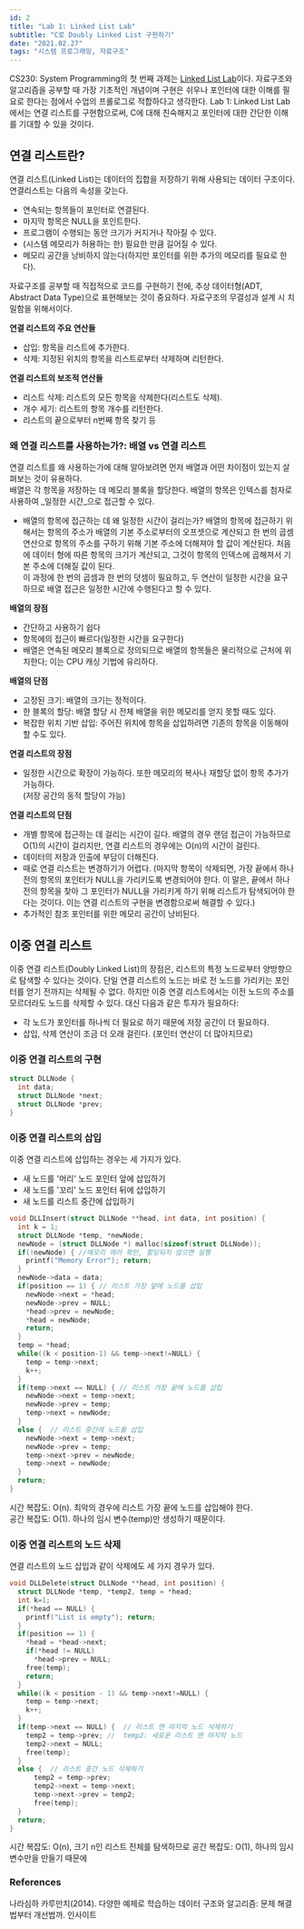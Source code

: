 ```yaml
---
id: 2
title: "Lab 1: Linked List Lab"
subtitle: "C로 Doubly Linked List 구현하기"
date: "2021.02.27"
tags: "시스템 프로그래밍, 자료구조"
---
```


CS230: System Programming의 첫 번째 과제는 [Linked List Lab](https://cp-git.kaist.ac.kr/cs230/cs230/-/tree/main/labs/lab1)이다. 자료구조와 알고리즘을 공부할 때 가장 기초적인 개념이며 구현은 쉬우나 포인터에 대한 이해를 필요로 한다는 점에서 수업의 프롤로그로 적합하다고 생각한다. Lab 1: Linked List Lab에서는 연결 리스트를 구현함으로써, C에 대해 친숙해지고 포인터에 대한 간단한 이해를 기대할 수 있을 것이다.

## 연결 리스트란?

연결 리스트(Linked List)는 데이터의 집합을 저장하기 위해 사용되는 데이터 구조이다.   
연결리스트는 다음의 속성을 갖는다.

- 연속되는 항목들이 포인터로 연결된다.
- 마지막 항목은 NULL을 포인트한다.
- 프로그램이 수행되는 동안 크기가 커지거나 작아질 수 있다.
- (시스템 메모리가 허용하는 한) 필요한 만큼 길어질 수 있다.
- 메모리 공간을 낭비하지 않는다(하지만 포인터를 위한 추가의 메모리를 필요로 한다).

자료구조를 공부할 때 직접적으로 코드를 구현하기 전에, 추상 데이터형(ADT, Abstract Data Type)으로 표현해보는 것이 중요하다. 자료구조의 무결성과 설계 시 치밀함을 위해서이다.

__연결 리스트의 주요 연산들__  
- 삽입: 항목을 리스트에 추가한다.
- 삭제: 지정된 위치의 항목을 리스트로부터 삭제하며 리턴한다.

__연결 리스트의 보조적 연산들__  
- 리스트 삭제: 리스트의 모든 항목을 삭제한다(리스트도 삭제).
- 개수 세기: 리스트의 항목 개수를 리턴한다.
- 리스트의 끝으로부터 n번째 항목 찾기 등

### 왜 연결 리스트를 사용하는가?: 배열 vs 연결 리스트

연결 리스트를 왜 사용하는가에 대해 알아보려면 먼저 배열과 어떤 차이점이 있는지 살펴보는 것이 유용하다.  
배열은 각 항목을 저장하는 데 메모리 블록을 할당한다. 배열의 항목은 인텍스를 첨자로 사용하여 _일정한 시간_으로 접근할 수 있다.

* 배열의 항목에 접근하는 데 왜 일정한 시간이 걸리는가?
배열의 항목에 접근하기 위해서는 항목의 주소가 배열의 기본 주소로부터의 오프셋으로 계산되고 한 번의 곱셈 연산으로 항목의 주소를 구하기 위해 기본 주소에 더해져야 할 값이 계산된다. 처음에 데이터 형에 따른 항목의 크기가 계산되고, 그것이 항목의 인덱스에 곱해져서 기본 주소에 더해질 값이 된다.  
이 과정에 한 번의 곱셈과 한 번의 덧셈이 필요하고, 두 연산이 일정한 시간을 요구하므로 배열 접근은 일정한 시간에 수행된다고 할 수 있다.

__배열의 장점__
- 간단하고 사용하기 쉽다
- 항목에의 접근이 빠르다(일정한 시간을 요구한다)
- 배열은 연속된 메모리 블록으로 정의되므로 배열의 항목들은 물리적으로 근처에 위치한다; 이는 CPU 캐싱 기법에 유리하다.

__배열의 단점__
- 고정된 크기: 배열의 크기는 정적이다.
- 한 블록의 할당: 배열 할당 시 전체 배열을 위한 메모리를 얻지 못할 때도 있다.
- 복잡한 위치 기반 삽입: 주어진 위치에 항목을 삽입하려면 기존의 항목을 이동해야 할 수도 있다.

__연결 리스트의 장점__
- 일정한 시간으로 확장이 가능하다. 또한 메모리의 복사나 재할당 없이 항목 추가가 가능하다.  
(저장 공간의 동적 할당이 가능)

__연결 리스트의 단점__
- 개별 항목에 접근하는 데 걸리는 시간이 길다. 배열의 경우 랜덤 접근이 가능하므로 O(1)의 시간이 걸리지만, 연결 리스트의 경우에는 O(n)의 시간이 걸린다.
- 데이터의 저장과 인출에 부담이 더해진다.
- 때로 연결 리스트는 변경하기가 어렵다. (마지막 항목이 삭제되면, 가장 끝에서 하나 전의 항목의 포인터가 NULL을 가리키도록 변경되어야 한다. 이 말은, 끝에서 하나 전의 항목을 찾아 그 포인터가 NULL을 가리키게 하기 위해 리스트가 탐색되어야 한다는 것이다. 이는 연결 리스트의 구현을 변경함으로써 해결할 수 있다.)
- 추가적인 참조 포인터를 위한 메모리 공간이 낭비된다.

## 이중 연결 리스트

이중 연결 리스트(Doubly Linked List)의 장점은, 리스트의 특정 노드로부터 양방향으로 탐색할 수 있다는 것이다. 단일 연결 리스트의 노드는 바로 전 노드를 가리키는 포인터를 얻기 전까지는 삭제될 수 없다. 하지만 이중 연결 리스트에서는 이전 노드의 주소를 모르더라도 노드를 삭제할 수 있다. 대신 다음과 같은 투자가 필요하다:  
- 각 노드가 포인터를 하나씩 더 필요로 하기 때문에 저장 공간이 더 필요하다.
- 삽입, 삭제 연산이 조금 더 오래 걸린다. (포인터 연산이 더 많아지므로)

### 이중 연결 리스트의 구현
```c
struct DLLNode {
  int data;
  struct DLLNode *next;
  struct DLLNode *prev;
}
```

### 이중 연결 리스트의 삽입
이중 연결 리스트에 삽입하는 경우는 세 가지가 있다.
- 새 노드를 '머리' 노드 포인터 앞에 삽입하기
- 새 노드를 '꼬리' 노드 포인터 뒤에 삽입하기
- 새 노드를 리스트 중간에 삽입하기

```c
void DLLInsert(struct DLLNode **head, int data, int position) {
  int k = 1;
  struct DLLNode *temp, *newNode;
  newNode = (struct DLLNode *) malloc(sizeof(struct DLLNode));
  if(!newNode) { //메모리 에러 확인, 할당되지 않으면 실행
    printf("Memory Error"); return;
  }
  newNode->data = data;
  if(position == 1) { // 리스트 가장 앞에 노드를 삽입
    newNode->next = *head;
    newNode->prev = NULL;
    *head->prev = newNode;
    *head = newNode;
    return;
  }
  temp = *head;
  while((k < position-1) && temp->next!=NULL) {
    temp = temp->next;
    k++;
  }
  if(temp->next == NULL) { // 리스트 가장 끝에 노드를 삽입
    newNode->next = temp->next;
    newNode->prev = temp;
    temp->next = newNode;
  }
  else {  // 리스트 중간에 노드를 삽입
    newNode->next = temp->next;
    newNode->prev = temp;
    temp->next->prev = newNode;
    temp->next = newNode;
  }
  return;
}
```
시간 복잡도: O(n). 최악의 경우에 리스트 가장 끝에 노드를 삽입해야 한다.  
공간 복잡도: O(1). 하나의 임시 변수(temp)만 생성하기 때문이다.

### 이중 연결 리스트의 노드 삭제
연결 리스트의 노드 삽입과 같이 삭제에도 세 가지 경우가 있다.

```c
void DLLDelete(struct DLLNode **head, int position) {
  struct DLLNode *temp, *temp2, temp = *head;
  int k=1;
  if(*head == NULL) {
    printf("List is empty"); return;
  }
  if(position == 1) {
    *head = *head->next;
    if(*head != NULL)
      *head->prev = NULL;
    free(temp);
    return;
  }
  while((k < position - 1) && temp->next!=NULL) {
    temp = temp->next;
    k++;
  }
  if(temp->next == NULL) {  // 리스트 맨 마지막 노드 삭제하기
    temp2 = temp->prev; //  temp2: 새로운 리스트 맨 마지막 노드
    temp2->next = NULL;
    free(temp);
  }
  else {  // 리스트 중간 노드 삭제하기
      temp2 = temp->prev;
      temp2->next = temp->next;
      temp->next->prev = temp2;
      free(temp);
  }
  return;
}

```
시간 복잡도: O(n), 크기 n인 리스트 전체를 탐색하므로
공간 복잡도: O(1), 하나의 임시 변수만을 만들기 때문에






### References

나라심하 카루만치(2014). 다양한 예제로 학습하는 데이터 구조와 알고리즘: 문제 해결법부터 개선법까. 인사이트
